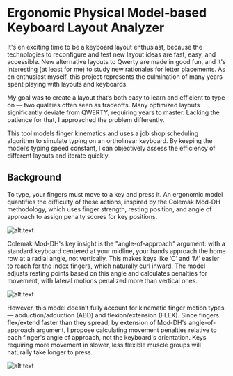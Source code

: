 # Ergonomic Physical Model-based Keyboard Layout Analyzer
It's en exciting time to be a keyboard layout enthusiast, because the technologies to reconfigure and test new layout ideas are fast, easy, and accessible. New alternative layouts to Qwerty are made in good fun, and it's interesting (at least for me) to study new rationales for letter placements. As en enthusiast myself, this project represents the culmination of many years spent playing with layouts and keyboards.

My goal was to create a layout that’s both easy to learn and efficient to type on — two qualities often seen as tradeoffs. Many optimized layouts significantly deviate from QWERTY, requiring years to master. Lacking the patience for that, I approached the problem differently.

This tool models finger kinematics and uses a job shop scheduling algorithm to simulate typing on an ortholinear keyboard. By keeping the model’s typing speed constant, I can objectively assess the efficiency of different layouts and iterate quickly.

## Background

To type, your fingers must move to a key and press it. An ergonomic model quantifies the difficulty of these actions, inspired by the Colemak Mod-DH methodology, which uses finger strength, resting position, and angle of approach to assign penalty scores for key positions.

![alt text](https://github.com/mkstp/layout-analyzer/blob/main/Images/iso_angle_approach.png?raw=true)

Colemak Mod-DH's key insight is the "angle-of-approach" argument: with a standard keyboard centered at your midline, your hands approach the home row at a radial angle, not vertically. This makes keys like ‘C’ and ‘M’ easier to reach for the index fingers, which naturally curl inward. The model adjusts resting points based on this angle and calculates penalties for movement, with lateral motions penalized more than vertical ones.

![alt text](https://github.com/mkstp/layout-analyzer/blob/main/Images/aoa.png?raw=true)

However, this model doesn’t fully account for kinematic finger motion types — abduction/adduction (ABD) and flexion/extension (FLEX). Since fingers flex/extend faster than they spread, by extension of Mod-DH's angle-of-approach argument, I propose calculating movement penalties relative to each finger's angle of approach, not the keyboard's orientation. Keys requiring more movement in slower, less flexible muscle groups will naturally take longer to press.

![alt text](https://github.com/mkstp/layout-analyzer/blob/main/Images/finger_movements.png?raw=true)
